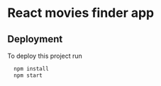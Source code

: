 # React movies finder app

## Deployment

To deploy this project run

```bash
  npm install
  npm start
```
